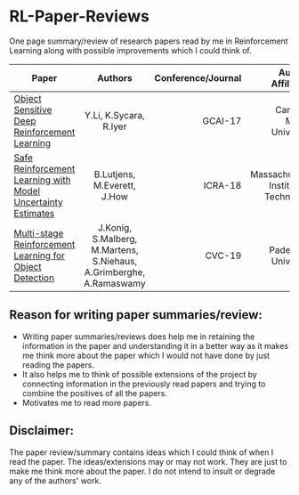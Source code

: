 # RL-Paper-Reviews
One page summary/review of research papers read by me in Reinforcement Learning along with possible improvements which I could think of.



| Paper         | Authors        | Conference/Journal  | Authors Affiliation |
| ------------- |:-------------:| -----:| -----:|
| [Object Sensitive Deep Reinforcement Learning](https://arxiv.org/abs/1809.06064) | Y.Li, K.Sycara, R.Iyer | GCAI-17  | Carnegie Mellon University |
| [Safe Reinforcement Learning with Model Uncertainty Estimates](https://arxiv.org/abs/1810.08700) | B.Lutjens, M.Everett, J.How      | ICRA-18 | Massachusetts Institute of Technology |
|[Multi-stage Reinforcement Learning for Object Detection](https://arxiv.org/pdf/1810.10325.pdf)| J.Konig, S.Malberg, M.Martens, S.Niehaus, A.Grimberghe, A.Ramaswamy| CVC-19 | Paderborn University|


## Reason for writing paper summaries/review:
* Writing paper summaries/reviews does help me in retaining the information in the paper and understanding it in a better way as it makes me think more about the paper which I would not have done by just reading the papers. 
* It also helps me to think of possible extensions of the project by connecting information in the previously read papers and trying to combine the positives of all the papers.
* Motivates me to read more papers.


## Disclaimer:
The paper review/summary contains ideas which I could think of when I read the paper. The ideas/extensions may or may not work. They are just to make me think more about the paper. I do not intend to insult or degrade any of the authors' work.

